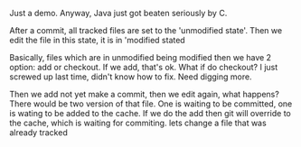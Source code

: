 Just a demo. Anyway, Java just got beaten seriously by C.

After a commit, all tracked files are set to the 'unmodified state'. Then we edit the file in this state, it is in 'modified stated

Basically, files which are in unmodified being modified then we have 2 option: add or checkout.
If we add, that's ok. What if do checkout? I just screwed up last time, didn't know how to fix. Need digging more.

Then we add not yet make a commit, then we edit again, what happens?
There would be two version of that file. One is waiting to be committed, one is wating to be added to the cache.
If we do the add then git will override to the cache, which is waiting for commiting.
lets change a file that was already tracked
